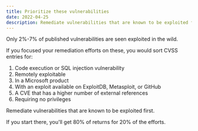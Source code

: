 ```yaml
---
title: Prioritize these vulnerabilities
date: 2022-04-25
description: Remediate vulnerabilities that are known to be exploited first. If you start there, you'll get 80% of returns for 20% of the efforts.
---
```


Only 2%-7% of published vulnerabilities are seen exploited in the wild.

If you focused your remediation efforts on these, you would sort CVSS entries for:

1. Code execution or SQL injection vulnerability
2. Remotely exploitable
3. In a Microsoft product
4. With an exploit available on ExploitDB, Metasploit, or GitHub
5. A CVE that has a higher number of external references
6. Requiring no privileges

Remediate vulnerabilities that are known to be exploited first.

If you start there, you'll get 80% of returns for 20% of the efforts.
